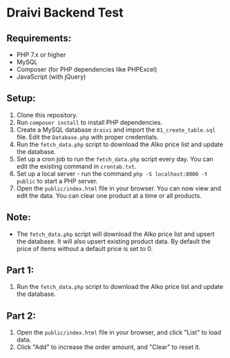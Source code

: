 # Draivi Backend Test

## Requirements:
- PHP 7.x or higher
- MySQL
- Composer (for PHP dependencies like PHPExcel)
- JavaScript (with jQuery)

## Setup:
1. Clone this repository.
2. Run `composer install` to install PHP dependencies.
3. Create a MySQL database `draivi` and import the `01_create_table.sql` file. Edit the `Database.php` with proper credentials.
4. Run the `fetch_data.php` script to download the Alko price list and update the database.
5. Set up a cron job to run the `fetch_data.php` script every day. You can edit the existing command in `crontab.txt`.
6. Set up a local server - run the command `php -S localhost:8000 -t public` to start a PHP server.
7. Open the `public/index.html` file in your browser. You can now view and edit the data. You can clear one product at a time or all products.

## Note:
- The `fetch_data.php` script will download the Alko price list and upsert the database. It will also upsert existing product data. By default the price of items without a default price is set to 0.

## Part 1:
1. Run the `fetch_data.php` script to download the Alko price list and update the database.

## Part 2:
1. Open the `public/index.html` file in your browser, and click "List" to load data.
2. Click "Add" to increase the order amount, and "Clear" to reset it.
